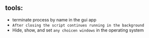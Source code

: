 ## tools:

 - terminate process by name in the gui app 
 - `After closing the script continues running in the background` 
 - Hide, show, and set `any choicen windows` in the operating system